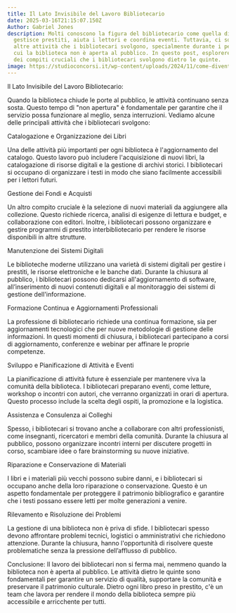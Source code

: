 ```yaml
---
title: Il Lato Invisibile del Lavoro Bibliotecario
date: 2025-03-16T21:15:07.150Z
Author: Gabriel Jones
description: Molti conoscono la figura del bibliotecario come quella di chi
  gestisce prestiti, aiuta i lettori e coordina eventi. Tuttavia, ci sono molte
  altre attività che i bibliotecari svolgono, specialmente durante i periodi in
  cui la biblioteca non è aperta al pubblico. In questo post, esploreremo alcuni
  dei compiti cruciali che i bibliotecari svolgono dietro le quinte.
image: https://studioconcorsi.it/wp-content/uploads/2024/11/come-diventare-bibliotecario.jpg
---
```

Il Lato Invisibile del Lavoro Bibliotecario:

Quando la biblioteca chiude le porte al pubblico, le attività continuano senza sosta. Questo tempo di "non apertura" è fondamentale per garantire che il servizio possa funzionare al meglio, senza interruzioni. Vediamo alcune delle principali attività che i bibliotecari svolgono:

Catalogazione e Organizzazione dei Libri

Una delle attività più importanti per ogni biblioteca è l'aggiornamento del catalogo. Questo lavoro può includere l'acquisizione di nuovi libri, la catalogazione di risorse digitali e la gestione di archivi storici. I bibliotecari si occupano di organizzare i testi in modo che siano facilmente accessibili per i lettori futuri.

Gestione dei Fondi e Acquisti

Un altro compito cruciale è la selezione di nuovi materiali da aggiungere alla collezione. Questo richiede ricerca, analisi di esigenze di lettura e budget, e collaborazione con editori. Inoltre, i bibliotecari possono organizzare e gestire programmi di prestito interbibliotecario per rendere le risorse disponibili in altre strutture.

Manutenzione dei Sistemi Digitali

Le biblioteche moderne utilizzano una varietà di sistemi digitali per gestire i prestiti, le risorse elettroniche e le banche dati. Durante la chiusura al pubblico, i bibliotecari possono dedicarsi all'aggiornamento di software, all’inserimento di nuovi contenuti digitali e al monitoraggio dei sistemi di gestione dell'informazione.

Formazione Continua e Aggiornamenti Professionali

La professione di bibliotecario richiede una continua formazione, sia per aggiornamenti tecnologici che per nuove metodologie di gestione delle informazioni. In questi momenti di chiusura, i bibliotecari partecipano a corsi di aggiornamento, conferenze e webinar per affinare le proprie competenze.

Sviluppo e Pianificazione di Attività e Eventi

La pianificazione di attività future è essenziale per mantenere viva la comunità della biblioteca. I bibliotecari preparano eventi, come letture, workshop o incontri con autori, che verranno organizzati in orari di apertura. Questo processo include la scelta degli ospiti, la promozione e la logistica.

Assistenza e Consulenza ai Colleghi

Spesso, i bibliotecari si trovano anche a collaborare con altri professionisti, come insegnanti, ricercatori e membri della comunità. Durante la chiusura al pubblico, possono organizzare incontri interni per discutere progetti in corso, scambiare idee o fare brainstorming su nuove iniziative.

Riparazione e Conservazione di Materiali

I libri e i materiali più vecchi possono subire danni, e i bibliotecari si occupano anche della loro riparazione o conservazione. Questo è un aspetto fondamentale per proteggere il patrimonio bibliografico e garantire che i testi possano essere letti per molte generazioni a venire.

Rilevamento e Risoluzione dei Problemi

La gestione di una biblioteca non è priva di sfide. I bibliotecari spesso devono affrontare problemi tecnici, logistici o amministrativi che richiedono attenzione. Durante la chiusura, hanno l'opportunità di risolvere queste problematiche senza la pressione dell’afflusso di pubblico.

Conclusione: Il lavoro dei bibliotecari non si ferma mai, nemmeno quando la biblioteca non è aperta al pubblico. Le attività dietro le quinte sono fondamentali per garantire un servizio di qualità, supportare la comunità e preservare il patrimonio culturale. Dietro ogni libro preso in prestito, c'è un team che lavora per rendere il mondo della biblioteca sempre più accessibile e arricchente per tutti.